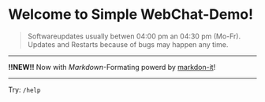 
# Welcome to Simple WebChat-Demo!

> Softwareupdates usually betwen 04:00 pm an 04:30 pm (Mo-Fr).
> Updates and Restarts because of bugs may happen any time.

---

**!!NEW!!** Now with *Markdown*-Formating powerd by [markdon-it](https://github.com/markdown-it/markdown-it)!

---

Try: `/help`
